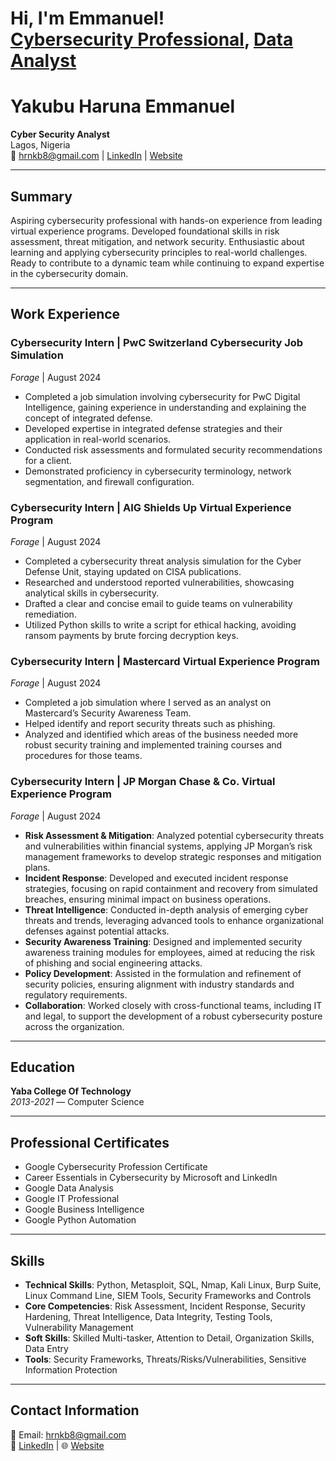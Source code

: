 <h1>Hi, I'm Emmanuel! <br/><a href="https://github.com/hrnkb8"></a> <a href="https://www.linkedin.com/in/hrnkb8/">Cybersecurity Professional</a>, <a href="https://www.linkedin.com/in/hrnkb8/">Data Analyst</a></h1>


# Yakubu Haruna Emmanuel
**Cyber Security Analyst**  
Lagos, Nigeria  
📧 [hrnkb8@gmail.com](mailto:hrnkb8@gmail.com) | [LinkedIn](https://linkedin.com/in/hrnkb8) | [Website](https://hrnkb8.github.io)

---

## Summary
Aspiring cybersecurity professional with hands-on experience from leading virtual experience programs. Developed foundational skills in risk assessment, threat mitigation, and network security. Enthusiastic about learning and applying cybersecurity principles to real-world challenges. Ready to contribute to a dynamic team while continuing to expand expertise in the cybersecurity domain.

---

## Work Experience

### **Cybersecurity Intern** | PwC Switzerland Cybersecurity Job Simulation  
*Forage* | August 2024  
- Completed a job simulation involving cybersecurity for PwC Digital Intelligence, gaining experience in understanding and explaining the concept of integrated defense.
- Developed expertise in integrated defense strategies and their application in real-world scenarios.
- Conducted risk assessments and formulated security recommendations for a client.
- Demonstrated proficiency in cybersecurity terminology, network segmentation, and firewall configuration.

### **Cybersecurity Intern** | AIG Shields Up Virtual Experience Program  
*Forage* | August 2024  
- Completed a cybersecurity threat analysis simulation for the Cyber Defense Unit, staying updated on CISA publications.
- Researched and understood reported vulnerabilities, showcasing analytical skills in cybersecurity.
- Drafted a clear and concise email to guide teams on vulnerability remediation.
- Utilized Python skills to write a script for ethical hacking, avoiding ransom payments by brute forcing decryption keys.

### **Cybersecurity Intern** | Mastercard Virtual Experience Program  
*Forage* | August 2024  
- Completed a job simulation where I served as an analyst on Mastercard’s Security Awareness Team.
- Helped identify and report security threats such as phishing.
- Analyzed and identified which areas of the business needed more robust security training and implemented training courses and procedures for those teams.

### **Cybersecurity Intern** | JP Morgan Chase & Co. Virtual Experience Program  
*Forage* | August 2024  
- **Risk Assessment & Mitigation**: Analyzed potential cybersecurity threats and vulnerabilities within financial systems, applying JP Morgan’s risk management frameworks to develop strategic responses and mitigation plans.
- **Incident Response**: Developed and executed incident response strategies, focusing on rapid containment and recovery from simulated breaches, ensuring minimal impact on business operations.
- **Threat Intelligence**: Conducted in-depth analysis of emerging cyber threats and trends, leveraging advanced tools to enhance organizational defenses against potential attacks.
- **Security Awareness Training**: Designed and implemented security awareness training modules for employees, aimed at reducing the risk of phishing and social engineering attacks.
- **Policy Development**: Assisted in the formulation and refinement of security policies, ensuring alignment with industry standards and regulatory requirements.
- **Collaboration**: Worked closely with cross-functional teams, including IT and legal, to support the development of a robust cybersecurity posture across the organization.

---

## Education
**Yaba College Of Technology**  
*2013-2021* — Computer Science

---

## Professional Certificates
- Google Cybersecurity Profession Certificate
- Career Essentials in Cybersecurity by Microsoft and LinkedIn
- Google Data Analysis
- Google IT Professional
- Google Business Intelligence
- Google Python Automation


---

## Skills
- **Technical Skills**: Python, Metasploit, SQL, Nmap, Kali Linux, Burp Suite, Linux Command Line, SIEM Tools, Security Frameworks and Controls
- **Core Competencies**: Risk Assessment, Incident Response, Security Hardening, Threat Intelligence, Data Integrity, Testing Tools, Vulnerability Management
- **Soft Skills**: Skilled Multi-tasker, Attention to Detail, Organization Skills, Data Entry
- **Tools**: Security Frameworks, Threats/Risks/Vulnerabilities, Sensitive Information Protection

---

## Contact Information
📧 Email: [hrnkb8@gmail.com](mailto:hrnkb8@gmail.com)  
🔗 [LinkedIn](https://linkedin.com/in/hrnkb8) | 🌐 [Website](https://hrnkb8.github.io)


<!--<h2>👨‍💻 Cybersecurity Projects:</h2>

- <b>Data Structures and Algorithms Practice (AlgoExpert)</b>
  - 
- <b>Full Stack Web App (React, NodeJS, Azure, and Machine Learning Components)</b>
  - 
- <b>Data Analyst Projects</b>
  - 
  - 
  - 
  - 
- <b>Certificate</b>
  - Google Cybersecurity Professional
  - Google Data Analysis
  - Google IT Professional
  - Google Business Intelligence
  - Google Python Automation

    
<h2> 🤳 Connect with me:</h2>

[<img align="left" alt="JoshMadakor | Twitter" width="22px" src="https://cdn.jsdelivr.net/npm/simple-icons@v3/icons/twitter.svg" />][twitter]
[<img align="left" alt="JoshMadakor | LinkedIn" width="22px" src="https://cdn.jsdelivr.net/npm/simple-icons@v3/icons/linkedin.svg" />][linkedin]

[twitter]: https://twitter.com/hrnkb8
[linkedin]: https://linkedin.com/in/hrnkb8


<b>Python</b>
  - [Package Delivery Application (Datastructures and Algorithms Demo)](https://github.com/joshmadakor1/Package-Delivery-Pathfinding-Algorithm)
  
<h2>📺 Popular YouTube Videos</h2>

- [How to get into Cybersecurity Starting From Zero](https://www.youtube.com/watch?v=a83ASGn_V_s)
- [A Day in the Life of a Cybersecurity Anayst](https://www.youtube.com/watch?v=uHy3oM7NnoU)
- [How to Create a KeyLogger (C#)](https://www.youtube.com/watch?v=N-L9hklSlNk)
- [Ransomware Demonstration (C#)](https://www.youtube.com/watch?v=OfvdQeh79s0)
- [Is WGU Legit?](https://www.youtube.com/watch?v=E2MwRWxDBkA)



**joshmadakor1/joshmadakor1** is a ✨ _special_ ✨ repository because its `README.md` (this file) appears on your GitHub profile.

Here are some ideas to get you started:

- 🔭 I’m currently working on ...
- 🌱 I’m currently learning ...
- 👯 I’m looking to collaborate on ...
- 🤔 I’m looking for help with ...
- 💬 Ask me about ...
- 📫 How to reach me: ...
- 😄 Pronouns: ...
- ⚡ Fun fact: ...
-->
